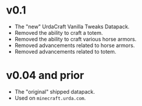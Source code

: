 # v0.1

- The "new" UrdaCraft Vanilla Tweaks Datapack.
- Removed the ability to craft a totem.
- Removed the ability to craft various horse armors.
- Removed advancements related to horse armors.
- Removed advancements related to totem.

# v0.04 and prior

- The "original" shipped datapack.
- Used on `minecraft.urda.com`.
